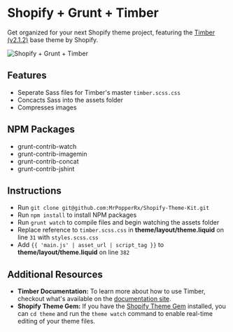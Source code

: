 # Shopify + Grunt + Timber

Get organized for your next Shopify theme project, featuring the [Timber (v2.1.2)](https://github.com/Shopify/Timber) base theme by Shopify.

![Shopify + Grunt + Timber](http://host.coreycapetillo.com/git/media/shopify-grunt-timber.png)


## Features

* Seperate Sass files for Timber's master `timber.scss.css`
* Concacts Sass into the assets folder
* Compresses images

## NPM Packages

* grunt-contrib-watch
* grunt-contrib-imagemin
* grunt-contrib-concat
* grunt-contrib-jshint

## Instructions

* Run `git clone git@github.com:MrPopperRx/Shopify-Theme-Kit.git`
* Run `npm install` to install NPM packages
* Run `grunt watch` to compile files and begin watching the assets folder
* Replace reference to `timber.scss.css` in **theme/layout/theme.liquid** on line `31` with `styles.scss.css`
* Add `{{ 'main.js' | asset_url | script_tag }}` to **theme/layout/theme.liquid** on line `382`

## Additional Resources

* **Timber Documentation:** To learn more about how to use Timber, checkout what's available on the [documentation site](http://shopify.github.io/Timber/).
* **Shopify Theme Gem:** If you have the [Shopify Theme Gem](https://github.com/Shopify/shopify_theme) installed, you can `cd theme` and run the `theme watch` command to enable real-time editing of your theme files.